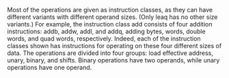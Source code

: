 Most of the operations are given as instruction classes, as they can have different variants with different operand
sizes. (Only leaq has no other size variants.) For example, the instruction class add consists of four addition
instructions: addb, addw, addl, and addq, adding bytes, words, double words, and quad words, respectively. Indeed, each
of the instruction classes shown has instructions for operating on these four different sizes of data. The operations
are divided into four groups: load effective address, unary, binary, and shifts. Binary operations have two operands,
while unary operations have one operand.